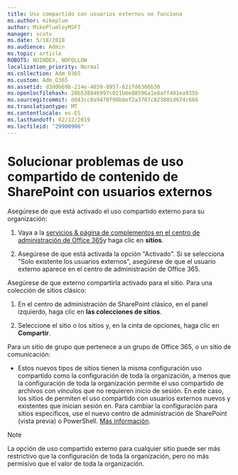 ```yaml
---
title: Uso compartido con usuarios externos no funciona
ms.author: mikeplum
author: MikePlumleyMSFT
manager: scotv
ms.date: 5/18/2018
ms.audience: Admin
ms.topic: article
ROBOTS: NOINDEX, NOFOLLOW
localization_priority: Normal
ms.collection: Adm_O365
ms.custom: Adm_O365
ms.assetid: d3d0b69b-214e-4859-8957-621fd6306b30
ms.openlocfilehash: 20b538846997c021b6e88596a1e8aff401ea935b
ms.sourcegitcommit: dd43cc0a9470f98b8ef2a3787c823801d674c666
ms.translationtype: MT
ms.contentlocale: es-ES
ms.lasthandoff: 02/12/2019
ms.locfileid: "29900906"
---
```

# <a name="fix-problems-sharing-sharepoint-content-with-external-users"></a>Solucionar problemas de uso compartido de contenido de SharePoint con usuarios externos

Asegúrese de que está activado el uso compartido externo para su organización:
  
1. Vaya a la [servicios &amp; página de complementos en el centro de administración de Office 365](https://portal.office.com/adminportal/home#/Settings/ServicesAndAddIns)y haga clic en **sitios**.
    
2. Asegúrese de que está activada la opción "Activado". Si se selecciona "Solo existente los usuarios externos", asegúrese de que el usuario externo aparece en el centro de administración de Office 365.
    
Asegúrese de que externo compartirla activado para el sitio. Para una colección de sitios clásico:
  
1. En el centro de administración de SharePoint clásico, en el panel izquierdo, haga clic en **las colecciones de sitios**.
    
2. Seleccione el sitio o los sitios y, en la cinta de opciones, haga clic en **Compartir**.
    
Para un sitio de grupo que pertenece a un grupo de Office 365, o un sitio de comunicación:
  
- Estos nuevos tipos de sitios tienen la misma configuración uso compartido como la configuración de toda la organización, a menos que la configuración de toda la organización permite el uso compartido de archivos con vínculos que no requieren inicio de sesión. En este caso, los sitios de permiten el uso compartido con usuarios externos nuevos y existentes que inician sesión en. Para cambiar la configuración para sitios específicos, use el nuevo centro de administración de SharePoint (vista previa) o PowerShell. [Más información](https://go.microsoft.com/fwlink/?linkid=871863).
    
> [!NOTE]
> La opción de uso compartido externo para cualquier sitio puede ser más restrictivo que la configuración de toda la organización, pero no más permisivo que el valor de toda la organización. 
  

